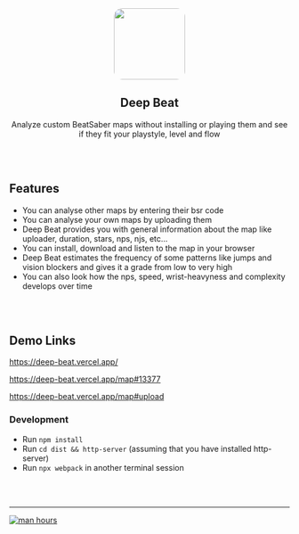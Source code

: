 <div align="center">
    <img src="https://github.com/MindLabor/Skadi/raw/master/fav.png" height="128" style="border-radius: 15px;">
    <h2>Deep Beat</h2>
    <p align="center">
        <p>Analyze custom BeatSaber maps without installing or playing them and see if they fit your playstyle, level and flow</p>
    </p>
</div>
<br>&nbsp;<br>

## Features
 * You can analyse other maps by entering their bsr code
 * You can analyse your own maps by uploading them
 * Deep Beat provides you with general information about the map like uploader, duration, stars, nps, njs, etc...
 * You can install, download and listen to the map in your browser
 * Deep Beat estimates the frequency of some patterns like jumps and vision blockers and gives it a grade from low to very high
 * You can also look how the nps, speed, wrist-heavyness and complexity develops over time

<br>&nbsp;<br>
## Demo Links
https://deep-beat.vercel.app/

https://deep-beat.vercel.app/map#13377

https://deep-beat.vercel.app/map#upload


### Development
 * Run `npm install`
 * Run `cd dist && http-server` (assuming that you have installed http-server)
 * Run `npx webpack` in another terminal session

<br>&nbsp;<br>
<hr>

[![man hours](https://img.shields.io/endpoint?url=https%3A%2F%2Fmh.jessemillar.com%2Fhours%3Frepo%3Dhttps%3A%2F%2Fgithub.com%2FMindLaborDev%2Fdeep-beat.git)](https://jessemillar.com/r/man-hours)
